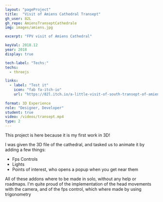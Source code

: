 ```yaml
---
layout: "pageProject"
title:  "Visit of Amiens Cathedral Transept"
gh_user: 82L
gh_repo: AmiensTranseptCathedrale
img: images/amiens.jpg

excerpt: "FPV visit of Amiens Cathedral"

keyVal: 2018.12
year: 2018
display: true

tech-label: "Techs:"
techs:
  - threejs

links:
  - label: "Test it"
    icon: "fab fa-itch-io"
    url: "https://82l.itch.io/a-little-visit-of-south-transept-of-amiens-cathedral"
    
format: 3D Experience
role: "Designer, Developer"
student: true
video: /videos/transept.mp4
type: 2
---
```

<p>This project is here because it is my first work in 3D!</p>
<p>I was given the 3D file of the cathedral, and tasked us to animate it by adding a few things:</p>
<ul>
<li>Fps Controls</li>
<li>Lights</li>
<li>Points of interest, who opens a popup when you get near them</li>
</ul>
<p>All of these addons where to be made in solo, without any help or roadmaps. I'm quite proud of the implementation of the head movements with the camera, and of the fps control, which where made by using trigonometry</p>